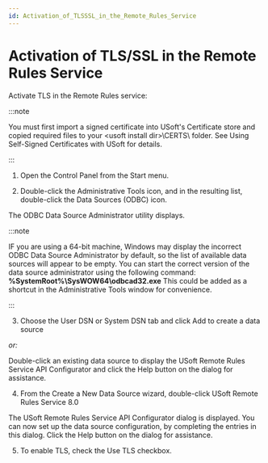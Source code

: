 ```yaml
---
id: Activation_of_TLSSSL_in_the_Remote_Rules_Service
---
```


# Activation of TLS/SSL in the Remote Rules Service

Activate TLS in the Remote Rules service:


:::note

You must first import a signed certificate into USoft's Certificate store and copied required files to your \<usoft install dir>\\CERTS\\ folder. See Using Self-Signed Certificates with USoft for details.

:::

1. Open the Control Panel from the Start menu.

2. Double-click the Administrative Tools icon, and in the resulting list, double-click the Data Sources (ODBC) icon.

The ODBC Data Source Administrator utility displays.


:::note

IF you are using a 64-bit machine, Windows may display the incorrect ODBC Data Source Administrator by default, so the list of available data sources will appear to be empty. You can start the correct version of the data source administrator using the following command:
**%SystemRoot%\\SysWOW64\\odbcad32.exe**
This could be added as a shortcut in the Administrative Tools window for convenience.

:::

3. Choose the User DSN or System DSN tab and click Add to create a data source

*or:*

Double-click an existing data source to display the USoft Remote Rules Service API Configurator and click the Help button on the dialog for assistance.

4. From the Create a New Data Source wizard, double-click USoft Remote Rules Service 8.0

The USoft Remote Rules Service API Configurator dialog is displayed. You can now set up the data source configuration, by completing the entries in this dialog. Click the Help button on the dialog for assistance.

5. To enable TLS, check the Use TLS checkbox.